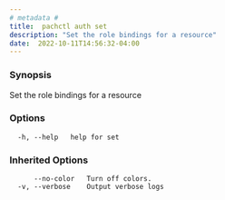 ```yaml
---
# metadata # 
title:  pachctl auth set
description: "Set the role bindings for a resource"
date:  2022-10-11T14:56:32-04:00
---
```


### Synopsis

Set the role bindings for a resource

### Options

```
  -h, --help   help for set
```

### Inherited Options

```
      --no-color   Turn off colors.
  -v, --verbose    Output verbose logs
```

